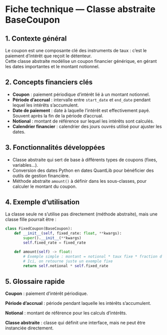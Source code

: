 # Fiche technique — Classe abstraite BaseCoupon

## 1. Contexte général  
Le coupon est une composante clé des instruments de taux : c’est le paiement d’intérêt que reçoit le détenteur.  
Cette classe abstraite modélise un coupon financier générique, en gérant les dates importantes et le montant notionnel.

## 2. Concepts financiers clés  
- **Coupon** : paiement périodique d’intérêt lié à un montant notionnel.  
- **Période d’accrual** : intervalle entre `start_date` et `end_date` pendant lequel les intérêts s’accumulent.  
- **Date de paiement** : date à laquelle l’intérêt est effectivement payé. Souvent après la fin de la période d’accrual.  
- **Notional** : montant de référence sur lequel les intérêts sont calculés.  
- **Calendrier financier** : calendrier des jours ouvrés utilisé pour ajuster les dates.

## 3. Fonctionnalités développées  
- Classe abstraite qui sert de base à différents types de coupons (fixes, variables...).  
- Conversion des dates Python en dates QuantLib pour bénéficier des outils de gestion financière.  
- Méthode abstraite `amount()` à définir dans les sous-classes, pour calculer le montant du coupon.

## 4. Exemple d’utilisation  
La classe seule ne s’utilise pas directement (méthode abstraite), mais une classe fille pourrait être :

```python
class FixedCoupon(BaseCoupon):
    def __init__(self, fixed_rate: float, **kwargs):
        super().__init__(**kwargs)
        self.fixed_rate = fixed_rate

    def amount(self) -> float:
        # Exemple simple : montant = notional * taux fixe * fraction d'année (calculée ailleurs)
        # Ici, on retourne juste un exemple fixe
        return self.notional * self.fixed_rate
```

## 5. Glossaire rapide

**Coupon** : paiement d’intérêt périodique.

**Période d’accrual** : période pendant laquelle les intérêts s’accumulent.

**Notional** : montant de référence pour les calculs d’intérêts.

**Classe abstraite** : classe qui définit une interface, mais ne peut être instanciée directement.